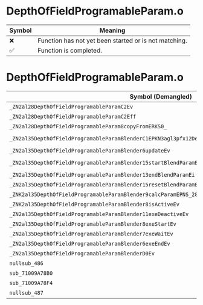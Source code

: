 # DepthOfFieldProgramableParam.o
| Symbol | Meaning 
| ------------- | ------------- 
| :x: | Function has not yet been started or is not matching. 
| :white_check_mark: | Function is completed. 


# DepthOfFieldProgramableParam.o
| Symbol (Demangled) | Symbol (Mangled) | Decompiled? |
| ------------- |  ------------- | ------------- |
| `_ZN2al28DepthOfFieldProgramableParamC2Ev` | `al::DepthOfFieldProgramableParam::DepthOfFieldProgramableParam(void)` | :white_check_mark: |
| `_ZN2al28DepthOfFieldProgramableParamC2Eff` | `al::DepthOfFieldProgramableParam::DepthOfFieldProgramableParam(float,float)` | :white_check_mark: |
| `_ZN2al28DepthOfFieldProgramableParam8copyFromERKS0_` | `al::DepthOfFieldProgramableParam::copyFrom(al::DepthOfFieldProgramableParam const&)` | :white_check_mark: |
| `_ZN2al35DepthOfFieldProgramableParamBlenderC1EPKN3agl3pfx12DepthOfFieldE` | `al::DepthOfFieldProgramableParamBlender::DepthOfFieldProgramableParamBlender(agl::pfx::DepthOfField const*)` | :white_check_mark: |
| `_ZN2al35DepthOfFieldProgramableParamBlender6updateEv` | `al::DepthOfFieldProgramableParamBlender::update(void)` | :white_check_mark: |
| `_ZN2al35DepthOfFieldProgramableParamBlender15startBlendParamEPKNS_28DepthOfFieldProgramableParamEi` | `al::DepthOfFieldProgramableParamBlender::startBlendParam(al::DepthOfFieldProgramableParam const*,int)` | :white_check_mark: |
| `_ZN2al35DepthOfFieldProgramableParamBlender13endBlendParamEi` | `al::DepthOfFieldProgramableParamBlender::endBlendParam(int)` | :white_check_mark: |
| `_ZN2al35DepthOfFieldProgramableParamBlender15resetBlendParamEv` | `al::DepthOfFieldProgramableParamBlender::resetBlendParam(void)` | :white_check_mark: |
| `_ZNK2al35DepthOfFieldProgramableParamBlender9calcParamEPNS_28DepthOfFieldProgramableParamE` | `al::DepthOfFieldProgramableParamBlender::calcParam(al::DepthOfFieldProgramableParam *)const` | :white_check_mark: |
| `_ZNK2al35DepthOfFieldProgramableParamBlender8isActiveEv` | `al::DepthOfFieldProgramableParamBlender::isActive(void)const` | :white_check_mark: |
| `_ZN2al35DepthOfFieldProgramableParamBlender11exeDeactiveEv` | `al::DepthOfFieldProgramableParamBlender::exeDeactive(void)` | :white_check_mark: |
| `_ZN2al35DepthOfFieldProgramableParamBlender8exeStartEv` | `al::DepthOfFieldProgramableParamBlender::exeStart(void)` | :white_check_mark: |
| `_ZN2al35DepthOfFieldProgramableParamBlender7exeWaitEv` | `al::DepthOfFieldProgramableParamBlender::exeWait(void)` | :white_check_mark: |
| `_ZN2al35DepthOfFieldProgramableParamBlender6exeEndEv` | `al::DepthOfFieldProgramableParamBlender::exeEnd(void)` | :white_check_mark: |
| `_ZN2al35DepthOfFieldProgramableParamBlenderD0Ev` | `al::DepthOfFieldProgramableParamBlender::~DepthOfFieldProgramableParamBlender()` | :white_check_mark: |
| `nullsub_486` | `` | :white_check_mark: |
| `sub_71009A78B0` | `` | :white_check_mark: |
| `sub_71009A78F4` | `` | :white_check_mark: |
| `nullsub_487` | `` | :white_check_mark: |
